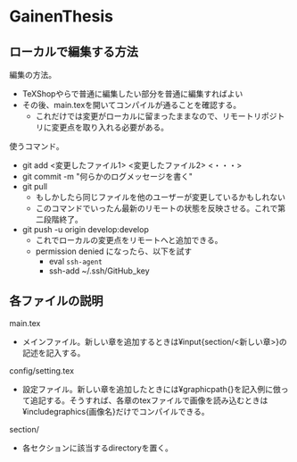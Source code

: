 # GainenThesis

## ローカルで編集する方法
編集の方法。
- TeXShopやらで普通に編集したい部分を普通に編集すればよい
- その後、main.texを開いてコンパイルが通ることを確認する。
  - これだけでは変更がローカルに留まったままなので、リモートリポジトリに変更点を取り入れる必要がある。

使うコマンド。
- git add <変更したファイル1> <変更したファイル2> <・・・>
- git commit -m "何らかのログメッセージを書く"
- git pull
  - もしかしたら同じファイルを他のユーザーが変更しているかもしれない
  - このコマンドでいったん最新のリモートの状態を反映させる。これで第二段階終了。
- git push -u origin develop:develop
  - これでローカルの変更点をリモートへと追加できる。
  - permission denied になったら、以下を試す
    - eval `ssh-agent`
    - ssh-add ~/.ssh/GitHub_key

## 各ファイルの説明
main.tex
- メインファイル。新しい章を追加するときは¥input{section/<新しい章>}の記述を記入する。

config/setting.tex
- 設定ファイル。新しい章を追加したときには¥graphicpath{}を記入例に倣って追記する。そうすれば、各章のtexファイルで画像を読み込むときは¥includegraphics{画像名}だけでコンパイルできる。

section/
- 各セクションに該当するdirectoryを置く。
